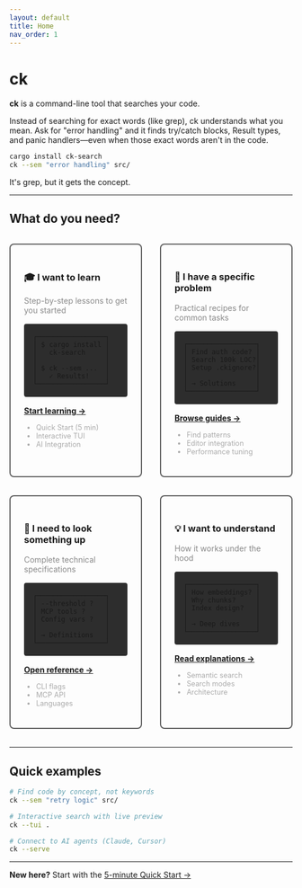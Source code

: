 ```yaml
---
layout: default
title: Home
nav_order: 1
---
```


# ck

**ck** is a command-line tool that searches your code.

Instead of searching for exact words (like grep), ck understands what you mean. Ask for "error handling" and it finds try/catch blocks, Result types, and panic handlers—even when those exact words aren't in the code.

```bash
cargo install ck-search
ck --sem "error handling" src/
```

It's grep, but it gets the concept.

---

## What do you need?

<div style="display: grid; grid-template-columns: 1fr 1fr; gap: 2rem; margin: 2rem 0;">

<div style="border: 2px solid #5c5c5c; border-radius: 8px; padding: 1.5rem;">
<h3>🎓 I want to learn</h3>
<p style="color: #888;">Step-by-step lessons to get you started</p>
<div style="background: #2d2d2d; padding: 1rem; border-radius: 4px; margin: 1rem 0;">
<pre style="margin: 0; font-size: 0.85em;">
┌─────────────────┐
│ $ cargo install │
│   ck-search     │
│                 │
│ $ ck --sem ...  │
│   ✓ Results!    │
└─────────────────┘
</pre>
</div>
<p><strong><a href="tutorials/">Start learning →</a></strong></p>
<ul style="font-size: 0.9em; color: #aaa;">
<li>Quick Start (5 min)</li>
<li>Interactive TUI</li>
<li>AI Integration</li>
</ul>
</div>

<div style="border: 2px solid #5c5c5c; border-radius: 8px; padding: 1.5rem;">
<h3>🔧 I have a specific problem</h3>
<p style="color: #888;">Practical recipes for common tasks</p>
<div style="background: #2d2d2d; padding: 1rem; border-radius: 4px; margin: 1rem 0;">
<pre style="margin: 0; font-size: 0.85em;">
┌─────────────────┐
│ Find auth code? │
│ Search 100k LOC?│
│ Setup .ckignore?│
│                 │
│ → Solutions     │
└─────────────────┘
</pre>
</div>
<p><strong><a href="how-to/">Browse guides →</a></strong></p>
<ul style="font-size: 0.9em; color: #aaa;">
<li>Find patterns</li>
<li>Editor integration</li>
<li>Performance tuning</li>
</ul>
</div>

<div style="border: 2px solid #5c5c5c; border-radius: 8px; padding: 1.5rem;">
<h3>📖 I need to look something up</h3>
<p style="color: #888;">Complete technical specifications</p>
<div style="background: #2d2d2d; padding: 1rem; border-radius: 4px; margin: 1rem 0;">
<pre style="margin: 0; font-size: 0.85em;">
┌─────────────────┐
│ --threshold ?   │
│ MCP tools ?     │
│ Config vars ?   │
│                 │
│ → Definitions   │
└─────────────────┘
</pre>
</div>
<p><strong><a href="reference/">Open reference →</a></strong></p>
<ul style="font-size: 0.9em; color: #aaa;">
<li>CLI flags</li>
<li>MCP API</li>
<li>Languages</li>
</ul>
</div>

<div style="border: 2px solid #5c5c5c; border-radius: 8px; padding: 1.5rem;">
<h3>💡 I want to understand</h3>
<p style="color: #888;">How it works under the hood</p>
<div style="background: #2d2d2d; padding: 1rem; border-radius: 4px; margin: 1rem 0;">
<pre style="margin: 0; font-size: 0.85em;">
┌─────────────────┐
│ How embeddings? │
│ Why chunks?     │
│ Index design?   │
│                 │
│ → Deep dives    │
└─────────────────┘
</pre>
</div>
<p><strong><a href="explanation/">Read explanations →</a></strong></p>
<ul style="font-size: 0.9em; color: #aaa;">
<li>Semantic search</li>
<li>Search modes</li>
<li>Architecture</li>
</ul>
</div>

</div>

---

## Quick examples

```bash
# Find code by concept, not keywords
ck --sem "retry logic" src/

# Interactive search with live preview
ck --tui .

# Connect to AI agents (Claude, Cursor)
ck --serve
```

---

**New here?** Start with the [5-minute Quick Start →](tutorials/quick-start.html)
